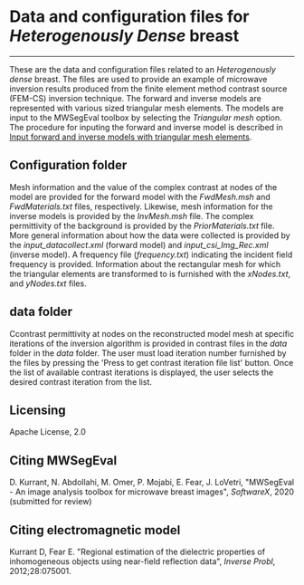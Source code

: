 # Data and configuration files for *Heterogenously Dense* breast 

***

These are the data and configuration files related to an *Heterogenously dense* breast. The files are used to provide an example of microwave inversion results produced from the finite element method contrast source (FEM-CS) inversion technique. The forward and inverse models are represented with various sized triangular mesh elements. The models are input to the MWSegEval toolbox by selecting the *Triangular mesh* option. The procedure for inputing the forward and inverse model is described in [Input forward and inverse models with triangular mesh elements](https://github.com/djkurran/MWSegEval/wiki/2.1-Workflow-input-models).


## Configuration folder

Mesh information and the value of the complex contrast at nodes of the model are provided for the forward model with the *FwdMesh.msh* and *FwdMaterials.txt* files, respectively. Likewise, mesh information for the inverse models is provided by the *InvMesh.msh* file. The complex permittivity of the background is provided by the *PriorMaterials.txt* file. More general information about how the data were collected is provided by the *input_datacollect.xml* (forward model) and *input_csi_Img_Rec.xml* (inverse model). A frequency file (*frequency.txt*) indicating the incident field frequency is provided. Information about the rectangular mesh for which the triangular elements are transformed to is furnished with the *xNodes.txt*, and *yNodes.txt* files.  

## data folder

Ccontrast permittivity at nodes on the reconstructed model mesh at specific iterations of the inversion algorithm is provided in contrast files in the *data* folder in the *data* folder. The user must load iteration number furnished by the files by pressing the 'Press to get contrast iteration file list' button. Once the list of available contrast iterations is displayed, the user selects the desired contrast iteration from the list.

## Licensing

Apache License, 2.0

## Citing MWSegEval

D. Kurrant, N. Abdollahi, M. Omer, P. Mojabi, E. Fear, J. LoVetri, "MWSegEval - An image analysis toolbox for microwave breast images", *SoftwareX*, 2020 (submitted for review)

## Citing electromagnetic model

Kurrant D, Fear E. "Regional estimation of the dielectric properties of inhomogeneous objects using near-field reflection data", *Inverse Probl*, 2012;28:075001. 

